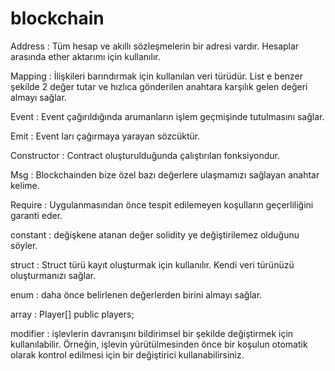 # blockchain
Address : Tüm hesap ve akıllı sözleşmelerin bir adresi vardır. Hesaplar arasında ether aktarımı için kullanılır.

Mapping : İlişkileri barındırmak için kullanılan veri türüdür. List e benzer şekilde 2 değer tutar ve hızlıca gönderilen anahtara karşılık gelen değeri almayı sağlar.

Event : Event çağırıldığında arumanların işlem geçmişinde tutulmasını sağlar.

Emit : Event ları çağırmaya yarayan sözcüktür. 

Constructor : Contract oluşturulduğunda çalıştırılan fonksiyondur.

Msg : Blockchainden bize özel bazı değerlere ulaşmamızı sağlayan anahtar kelime.

Require : Uygulanmasından önce tespit edilemeyen koşulların geçerliliğini garanti eder.

constant : değişkene atanan değer solidity ye değiştirilemez olduğunu söyler.

struct : Struct türü kayıt oluşturmak için kullanılır. Kendi veri türünüzü oluşturmanızı sağlar.

enum : daha önce belirlenen değerlerden birini almayı sağlar.

array : Player[] public players;

modifier : işlevlerin davranışını bildirimsel bir şekilde değiştirmek için kullanılabilir. Örneğin, işlevin yürütülmesinden önce bir koşulun otomatik olarak kontrol edilmesi için bir değiştirici kullanabilirsiniz.
